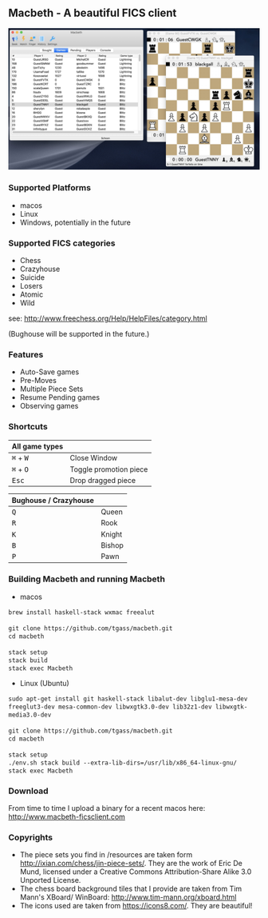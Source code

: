 ## Macbeth - A beautiful FICS client

![Screenshot](/Macbeth_screenshot.jpg)

### Supported Platforms
* macos
* Linux
* Windows, potentially in the future


### Supported FICS categories
* Chess
* Crazyhouse
* Suicide
* Losers
* Atomic
* Wild

see: http://www.freechess.org/Help/HelpFiles/category.html

(Bughouse will be supported in the future.)

### Features

* Auto-Save games
* Pre-Moves
* Multiple Piece Sets
* Resume Pending games
* Observing games

### Shortcuts

| All game types | &nbsp;
|------------------------------------|-----------------------
| <kbd>&#8984;</kbd> + <kbd>W</kbd>   | Close Window
| <kbd>&#8984;</kbd> + <kbd>O</kbd>   | Toggle promotion piece
| <kbd>Esc</kbd> | Drop dragged piece

| Bughouse / Crazyhouse | &nbsp;
|--------------|-------------
| <kbd>Q</kbd> | Queen 
| <kbd>R</kbd> | Rook 
| <kbd>K</kbd> | Knight 
| <kbd>B</kbd> | Bishop 
| <kbd>P</kbd> | Pawn 

### Building Macbeth and running Macbeth

* macos
```
brew install haskell-stack wxmac freealut

git clone https://github.com/tgass/macbeth.git
cd macbeth

stack setup 
stack build 
stack exec Macbeth
```

* Linux (Ubuntu)
```
sudo apt-get install git haskell-stack libalut-dev libglu1-mesa-dev freeglut3-dev mesa-common-dev libwxgtk3.0-dev lib32z1-dev libwxgtk-media3.0-dev

git clone https://github.com/tgass/macbeth.git
cd macbeth

stack setup
./env.sh stack build --extra-lib-dirs=/usr/lib/x86_64-linux-gnu/
stack exec Macbeth
```

### Download

From time to time I upload a binary for a recent macos here: http://www.macbeth-ficsclient.com 

### Copyrights

* The piece sets you find in /resources are taken form http://ixian.com/chess/jin-piece-sets/. They are the work of Eric De Mund, licensed under a Creative Commons Attribution-Share Alike 3.0 Unported License.
* The chess board background tiles that I provide are taken from Tim Mann's XBoard/ WinBoard: http://www.tim-mann.org/xboard.html
* The icons used are taken from https://icons8.com/. They are beautiful! 

